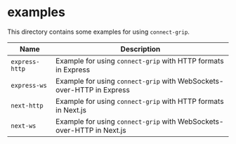 # examples

This directory contains some examples for using `connect-grip`.

| Name | Description |
| --- | --- |
| `express-http` | Example for using `connect-grip` with HTTP formats in Express |
| `express-ws` | Example for using `connect-grip` with WebSockets-over-HTTP in Express |
| `next-http` | Example for using `connect-grip` with HTTP formats in Next.js |
| `next-ws` | Example for using `connect-grip` with WebSockets-over-HTTP in Next.js |
